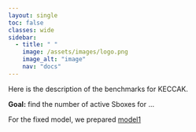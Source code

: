 ```yaml
---
layout: single
toc: false
classes: wide
sidebar:  
  - title: " "
    image: /assets/images/logo.png
    image_alt: "image"
    nav: "docs"
---
```


Here is the description of the benchmarks for KECCAK. 

**Goal:** find the number of active Sboxes for ... 

For the fixed model, we prepared [model1](\models\KECCAK\test) 
